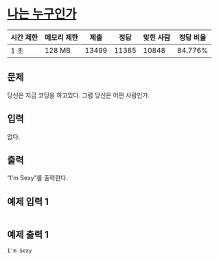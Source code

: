 # [나는 누구인가](https://www.acmicpc.net/problem/15733)

| 시간 제한 | 메모리 제한 | 제출 | 정답 | 맞힌 사람 | 정답 비율 |
| --- | --- | --- | --- | --- | --- |
| 1 초 | 128 MB | 13499 | 11365 | 10848 | 84.776% |

## 문제

당신은 지금 코딩을 하고있다. 그럼 당신은 어떤 사람인가.

## 입력

없다.

## 출력

“I'm Sexy”를 출력한다.

## 예제 입력 1

```

```

## 예제 출력 1

```
I'm Sexy
```
